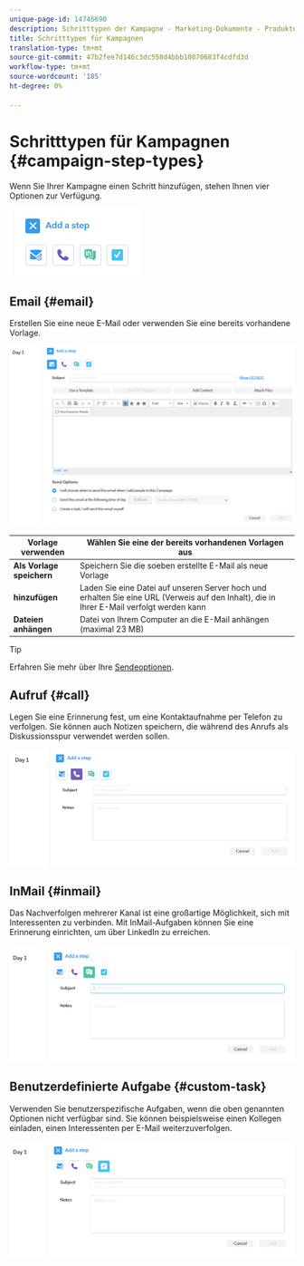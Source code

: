 ```yaml
---
unique-page-id: 14746690
description: Schritttypen der Kampagne - Marketing-Dokumente - Produktdokumentation
title: Schritttypen für Kampagnen
translation-type: tm+mt
source-git-commit: 47b2fee7d146c3dc558d4bbb10070683f4cdfd3d
workflow-type: tm+mt
source-wordcount: '185'
ht-degree: 0%

---
```



# Schritttypen für Kampagnen {#campaign-step-types}

Wenn Sie Ihrer Kampagne einen Schritt hinzufügen, stehen Ihnen vier Optionen zur Verfügung.

![](assets/one-4.png)

## Email {#email}

Erstellen Sie eine neue E-Mail oder verwenden Sie eine bereits vorhandene Vorlage.

![](assets/email.png)

| **Vorlage verwenden** | Wählen Sie eine der bereits vorhandenen Vorlagen aus |
|---|---|
| **Als Vorlage speichern** | Speichern Sie die soeben erstellte E-Mail als neue Vorlage |
| **hinzufügen** | Laden Sie eine Datei auf unseren Server hoch und erhalten Sie eine URL (Verweis auf den Inhalt), die in Ihrer E-Mail verfolgt werden kann |
| **Dateien anhängen** | Datei von Ihrem Computer an die E-Mail anhängen (maximal 23 MB) |

>[!TIP]
>
>Erfahren Sie mehr über Ihre [Sendeoptionen](http://docs.marketo.com/x/7QDb).

## Aufruf {#call}

Legen Sie eine Erinnerung fest, um eine Kontaktaufnahme per Telefon zu verfolgen. Sie können auch Notizen speichern, die während des Anrufs als Diskussionsspur verwendet werden sollen.

![](assets/pic.png)

## InMail {#inmail}

Das Nachverfolgen mehrerer Kanal ist eine großartige Möglichkeit, sich mit Interessenten zu verbinden. Mit InMail-Aufgaben können Sie eine Erinnerung einrichten, um über LinkedIn zu erreichen.

![](assets/inmail.png)

## Benutzerdefinierte Aufgabe {#custom-task}

Verwenden Sie benutzerspezifische Aufgaben, wenn die oben genannten Optionen nicht verfügbar sind. Sie können beispielsweise einen Kollegen einladen, einen Interessenten per E-Mail weiterzuverfolgen.

![](assets/custom.png)

